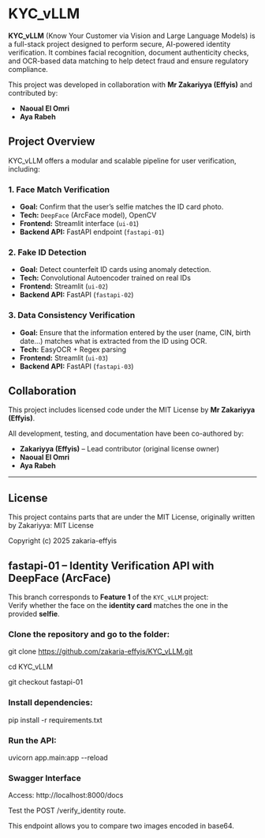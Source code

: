 # KYC_vLLM


**KYC_vLLM** (Know Your Customer via Vision and Large Language Models) is a full-stack project designed to perform secure, AI-powered identity verification. It combines facial recognition, document authenticity checks, and OCR-based data matching to help detect fraud and ensure regulatory compliance.

This project was developed in collaboration with **Mr Zakariyya (Effyis)** and contributed by:


- **Naoual El Omri**
- **Aya Rabeh**



## Project Overview

KYC_vLLM offers a modular and scalable pipeline for user verification, including:

### 1. Face Match Verification
- **Goal:** Confirm that the user’s selfie matches the ID card photo.
- **Tech:** `DeepFace` (ArcFace model), OpenCV
- **Frontend:** Streamlit interface (`ui-01`)
- **Backend API:** FastAPI endpoint (`fastapi-01`)

### 2. Fake ID Detection
- **Goal:** Detect counterfeit ID cards using anomaly detection.
- **Tech:** Convolutional Autoencoder trained on real IDs
- **Frontend:** Streamlit (`ui-02`)
- **Backend API:** FastAPI (`fastapi-02`)

### 3. Data Consistency Verification
- **Goal:** Ensure that the information entered by the user (name, CIN, birth date...) matches what is extracted from the ID using OCR.
- **Tech:** EasyOCR + Regex parsing
- **Frontend:** Streamlit (`ui-03`)
- **Backend API:** FastAPI (`fastapi-03`)

## Collaboration

This project includes licensed code under the MIT License by **Mr Zakariyya (Effyis)**.

All development, testing, and documentation have been co-authored by:

- **Zakariyya (Effyis)** – Lead contributor (original license owner)
- **Naoual El Omri**
- **Aya Rabeh**

---

## License

This project contains parts that are under the MIT License, originally written by Zakariyya:
MIT License

Copyright (c) 2025 zakaria-effyis

## fastapi-01 – Identity Verification API with DeepFace (ArcFace)

This branch corresponds to **Feature 1** of the `KYC_vLLM` project:  
Verify whether the face on the **identity card** matches the one in the provided **selfie**.

### Clone the repository and go to the folder:

git clone https://github.com/zakaria-effyis/KYC_vLLM.git  

cd KYC_vLLM  

git checkout fastapi-01

### Install dependencies:
pip install -r requirements.txt
### Run the API:
uvicorn app.main:app --reload   


### Swagger Interface
Access: http://localhost:8000/docs  


Test the POST /verify_identity route.  


This endpoint allows you to compare two images encoded in base64.
